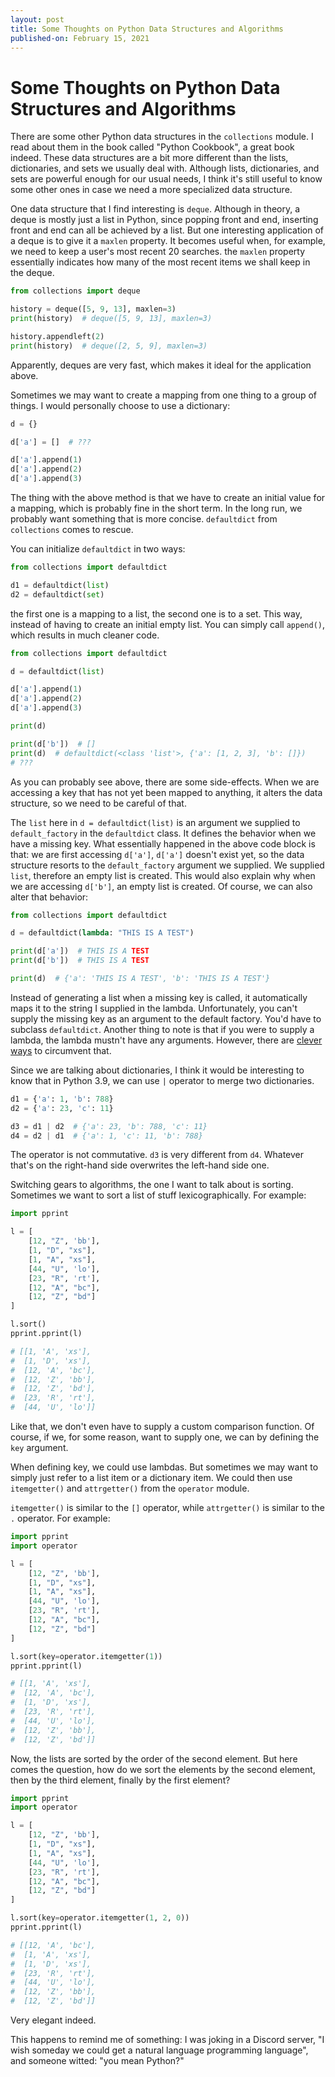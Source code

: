 ```yaml
---
layout: post
title: Some Thoughts on Python Data Structures and Algorithms
published-on: February 15, 2021
---
```


# Some Thoughts on Python Data Structures and Algorithms

There are some other Python data structures in the `collections` module. I read about them in the book called "Python Cookbook", a great book indeed. These data structures are a bit more different than the lists, dictionaries, and sets we usually deal with. Although lists, dictionaries, and sets are powerful enough for our usual needs, I think it's still useful to know some other ones in case we need a more specialized data structure. 

One data structure that I find interesting is `deque`. Although in theory, a deque is mostly just a list in Python, since popping front and end, inserting front and end can all be achieved by a list. But one interesting application of a deque is to give it a `maxlen` property. It becomes useful when, for example, we need to keep a user's most recent 20 searches. the `maxlen` property essentially indicates how many of the most recent items we shall keep in the deque. 

```python
from collections import deque

history = deque([5, 9, 13], maxlen=3)
print(history)  # deque([5, 9, 13], maxlen=3)

history.appendleft(2)
print(history)  # deque([2, 5, 9], maxlen=3)
```

Apparently, deques are very fast, which makes it ideal for the application above. 

Sometimes we may want to create a mapping from one thing to a group of things. I would personally choose to use a dictionary:

```python
d = {}

d['a'] = []  # ???

d['a'].append(1)
d['a'].append(2)
d['a'].append(3)
```

The thing with the above method is that we have to create an initial value for a mapping, which is probably fine in the short term. In the long run, we probably want something that is more concise. `defaultdict` from `collections` comes to rescue. 

You can initialize `defaultdict` in two ways:

```python
from collections import defaultdict

d1 = defaultdict(list)
d2 = defaultdict(set)
```

the first one is a mapping to a list, the second one is to a set. This way, instead of having to create an initial empty list. You can simply call `append()`, which results in much cleaner code. 

```python
from collections import defaultdict

d = defaultdict(list)

d['a'].append(1)
d['a'].append(2)
d['a'].append(3)

print(d)

print(d['b'])  # []
print(d)  # defaultdict(<class 'list'>, {'a': [1, 2, 3], 'b': []})
# ???
```

As you can probably see above, there are some side-effects. When we are accessing a key that has not yet been mapped to anything, it alters the data structure, so we need to be careful of that. 

The `list` here in `d = defaultdict(list)` is an argument we supplied to `default_factory` in the `defaultdict` class. It defines the behavior when we have a missing key. What essentially happened in the above code block is that: we are first accessing `d['a']`, `d['a']` doesn't exist yet, so the data structure resorts to the `default_factory` argument we supplied. We supplied `list`, therefore an empty list is created. This would also explain why when we are accessing `d['b']`, an empty list is created. Of course, we can also alter that behavior:

```python
from collections import defaultdict

d = defaultdict(lambda: "THIS IS A TEST")

print(d['a'])  # THIS IS A TEST
print(d['b'])  # THIS IS A TEST

print(d)  # {'a': 'THIS IS A TEST', 'b': 'THIS IS A TEST'}
```

Instead of generating a list when a missing key is called, it automatically maps it to the string I supplied in the lambda. Unfortunately, you can't supply the missing key as an argument to the default factory. You'd have to subclass `defaultdict`. Another thing to note is that if you were to supply a lambda, the lambda mustn't have any arguments. However, there are [clever ways](https://docs.python.org/3/library/collections.html#defaultdict-examples) to circumvent that. 

Since we are talking about dictionaries, I think it would be interesting to know that in Python 3.9, we can use `|` operator to merge two dictionaries.

```python
d1 = {'a': 1, 'b': 788}
d2 = {'a': 23, 'c': 11}

d3 = d1 | d2  # {'a': 23, 'b': 788, 'c': 11}
d4 = d2 | d1  # {'a': 1, 'c': 11, 'b': 788}
```

The operator is not commutative. `d3` is very different from `d4`. Whatever that's on the right-hand side overwrites the left-hand side one. 

Switching gears to algorithms, the one I want to talk about is sorting. Sometimes we want to sort a list of stuff lexicographically. For example:

```python
import pprint

l = [
    [12, "Z", 'bb'],
    [1, "D", "xs"],
    [1, "A", "xs"],
    [44, "U", 'lo'],
    [23, "R", 'rt'],
    [12, "A", "bc"],
    [12, "Z", "bd"]
]

l.sort()
pprint.pprint(l)

# [[1, 'A', 'xs'],
#  [1, 'D', 'xs'],
#  [12, 'A', 'bc'],
#  [12, 'Z', 'bb'],
#  [12, 'Z', 'bd'],
#  [23, 'R', 'rt'],
#  [44, 'U', 'lo']]
```

Like that, we don't even have to supply a custom comparison function. Of course, if we, for some reason, want to supply one, we can by defining the `key` argument.

When defining key, we could use lambdas. But sometimes we may want to simply just refer to a list item or a dictionary item. We could then use `itemgetter()` and `attrgetter()` from the `operator` module.

`itemgetter()` is similar to the `[]` operator, while `attrgetter()` is similar to the `.` operator. For example:

```python
import pprint
import operator

l = [
    [12, "Z", 'bb'],
    [1, "D", "xs"],
    [1, "A", "xs"],
    [44, "U", 'lo'],
    [23, "R", 'rt'],
    [12, "A", "bc"],
    [12, "Z", "bd"]
]

l.sort(key=operator.itemgetter(1))
pprint.pprint(l)

# [[1, 'A', 'xs'],
#  [12, 'A', 'bc'],
#  [1, 'D', 'xs'],
#  [23, 'R', 'rt'],
#  [44, 'U', 'lo'],
#  [12, 'Z', 'bb'],
#  [12, 'Z', 'bd']]
```

Now, the lists are sorted by the order of the second element. But here comes the question, how do we sort the elements by the second element, then by the third element, finally by the first element? 


```python
import pprint
import operator

l = [
    [12, "Z", 'bb'],
    [1, "D", "xs"],
    [1, "A", "xs"],
    [44, "U", 'lo'],
    [23, "R", 'rt'],
    [12, "A", "bc"],
    [12, "Z", "bd"]
]

l.sort(key=operator.itemgetter(1, 2, 0))
pprint.pprint(l)

# [[12, 'A', 'bc'],
#  [1, 'A', 'xs'],
#  [1, 'D', 'xs'],
#  [23, 'R', 'rt'],
#  [44, 'U', 'lo'],
#  [12, 'Z', 'bb'],
#  [12, 'Z', 'bd']]
```

Very elegant indeed. 

This happens to remind me of something: I was joking in a Discord server, "I wish someday we could get a natural language programming language", and someone witted: "you mean Python?" 